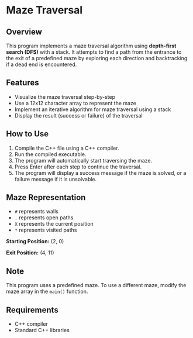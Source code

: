 # Maze Traversal

## Overview
This program implements a maze traversal algorithm using __depth-first search (DFS)__ with a stack. It attempts to find a path from the entrance to the exit of a predefined maze by exploring each direction and backtracking if a dead end is encountered.

## Features
- Visualize the maze traversal step-by-step
- Use a 12x12 character array to represent the maze
- Implement an iterative algorithm for maze traversal using a stack
- Display the result (success or failure) of the traversal

## How to Use
1. Compile the C++ file using a C++ compiler.
2. Run the compiled executable.
3. The program will automatically start traversing the maze.
4. Press Enter after each step to continue the traversal.
5. The program will display a success message if the maze is solved, or a failure message if it is unsolvable.

## Maze Representation
- `#` represents walls
- `.` represents open paths
- `X` represents the current position
- `*` represents visited paths

**Starting Position:** (2, 0)

**Exit Position:** (4, 11)

## Note
This program uses a predefined maze. To use a different maze, modify the maze array in the `main()` function.

## Requirements
- C++ compiler
- Standard C++ libraries
